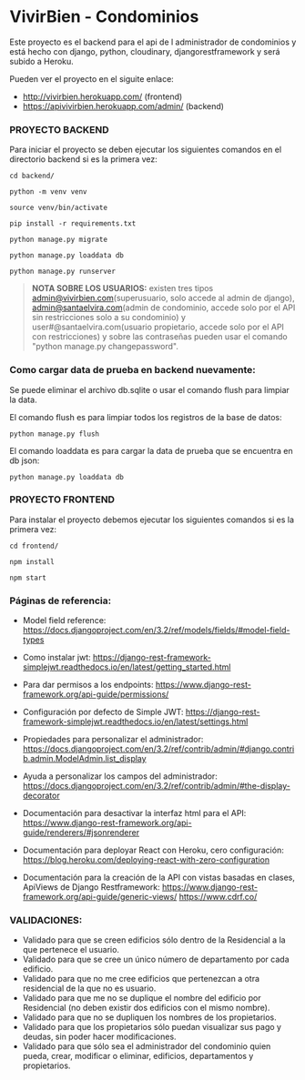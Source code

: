 # VivirBien - Condominios

Este proyecto es el backend para el api de l administrador de condominios y está hecho con django, python, cloudinary, djangorestframework y será subido a Heroku.

Pueden ver el proyecto en el siguite enlace: 

* http://vivirbien.herokuapp.com/ (frontend)
* https://apivivirbien.herokuapp.com/admin/ (backend)


### PROYECTO BACKEND

Para iniciar el proyecto se deben ejecutar los siguientes comandos en el directorio backend si es la primera vez:

```
cd backend/

python -m venv venv

source venv/bin/activate

pip install -r requirements.txt

python manage.py migrate

python manage.py loaddata db

python manage.py runserver
```

> **NOTA SOBRE LOS USUARIOS:** existen tres tipos admin@vivirbien.com(superusuario, solo accede al admin de django), admin@santaelvira.com(admin de condominio, accede solo por el API sin restricciones solo a su condominio) y user#@santaelvira.com(usuario propietario, accede solo por el API con restricciones) y sobre las contraseñas pueden usar el comando "python manage.py changepassword".

### Como cargar data de prueba en backend nuevamente:

Se puede eliminar el archivo db.sqlite o usar el comando flush para limpiar la data.

El comando flush es para limpiar todos los registros de la base de datos:

```
python manage.py flush 
```

El comando loaddata es para cargar la data de prueba que se encuentra en db json:

```
python manage.py loaddata db 
```



### PROYECTO FRONTEND

Para instalar el proyecto debemos ejecutar los siguientes comandos si es la primera vez:

```
cd frontend/

npm install

npm start
```


### Páginas de referencia:

* Model field reference: https://docs.djangoproject.com/en/3.2/ref/models/fields/#model-field-types

* Como instalar jwt: https://django-rest-framework-simplejwt.readthedocs.io/en/latest/getting_started.html

* Para dar permisos a los endpoints: https://www.django-rest-framework.org/api-guide/permissions/

* Configuración por defecto de Simple JWT: https://django-rest-framework-simplejwt.readthedocs.io/en/latest/settings.html

* Propiedades para personalizar el administrador: https://docs.djangoproject.com/en/3.2/ref/contrib/admin/#django.contrib.admin.ModelAdmin.list_display

* Ayuda a personalizar los campos del administrador: https://docs.djangoproject.com/en/3.2/ref/contrib/admin/#the-display-decorator

* Documentación para desactivar la interfaz html para el API: https://www.django-rest-framework.org/api-guide/renderers/#jsonrenderer

* Documentación para deployar React con Heroku, cero configuración: https://blog.heroku.com/deploying-react-with-zero-configuration

* Documentación para la creación de la API con vistas basadas en clases, ApiViews de Django Restframework:  https://www.django-rest-framework.org/api-guide/generic-views/
https://www.cdrf.co/


### VALIDACIONES:

* Validado para que se creen edificios sólo dentro de la Residencial a la que pertenece el usuario.
* Validado para que se cree un único número de departamento por cada edificio.
* Validado para que no me cree edificios que pertenezcan a otra residencial de la que no es usuario.
* Validado para que me no se duplique el nombre del edificio por Residencial (no deben existir dos edificios con el mismo nombre).
* Validado para que no se dupliquen los nombres de los propietarios.
* Validado para que los propietarios sólo puedan visualizar sus pago y deudas, sin poder hacer modificaciones.
* Validado para que sólo sea el administrador del condominio quien pueda, crear, modificar o eliminar, edificios, departamentos y propietarios.
